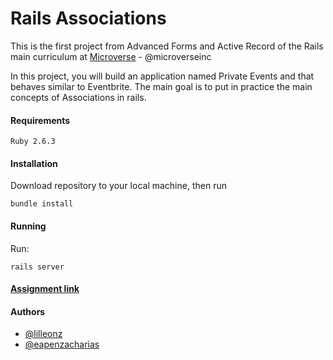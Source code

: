# Rails Associations

This is the first project from Advanced Forms and Active Record of the Rails main curriculum at [Microverse](https://www.microverse.org/) - @microverseinc

In this project, you will build an application named Private Events and that behaves similar to Eventbrite. The main goal is to put in practice the main concepts of Associations in rails.
#### Requirements

    Ruby 2.6.3

#### Installation

Download repository to your local machine, then run
   
    bundle install

#### Running

Run:

    rails server

#### [Assignment link](https://www.theodinproject.com/courses/ruby-on-rails/lessons/associations)  

#### Authors

* [@lilleonz](https://github.com/lilleonz)
* [@eapenzacharias](https://github.com/eapenzacharias)
